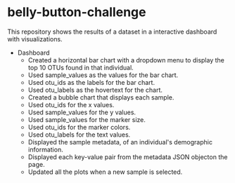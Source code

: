 # belly-button-challenge

This repository shows the results of a dataset in a interactive dashboard with visualizations. 

* Dashboard
  * Created a horizontal bar chart with a dropdown menu to display the top 10 OTUs found in that individual.
  * Used sample_values as the values for the bar chart.
  * Used otu_ids as the labels for the bar chart.
  * Used otu_labels as the hovertext for the chart.
  * Created a bubble chart that displays each sample.
  * Used otu_ids for the x values.  
  * Used sample_values for the y values.
  * Used sample_values for the marker size.
  * Used otu_ids for the marker colors.
  * Used otu_labels for the text values.
  * Displayed the sample metadata, of an individual's demographic information.
  * Displayed each key-value pair from the metadata JSON objecton the page.
  * Updated all the plots when a new sample is selected.
